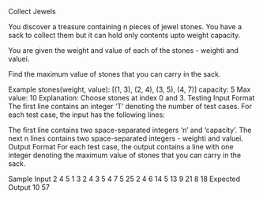 Collect Jewels


You discover a treasure containing n pieces of jewel stones. You have a sack to collect them but it can hold only contents upto weight capacity.

You are given the weight and value of each of the stones - weighti and valuei.

Find the maximum value of stones that you can carry in the sack.

Example
stones(weight, value): [(1, 3), (2, 4), (3, 5), (4, 7)]
capacity: 5
Max value: 10
Explanation: Choose stones at index 0 and 3.
Testing
Input Format
The first line contains an integer ‘T’ denoting the number of test cases.
For each test case, the input has the following lines:

The first line contains two space-separated integers ‘n’ and ‘capacity’.
The next n lines contains two space-separated integers - weighti and valuei.
Output Format
For each test case, the output contains a line with one integer denoting the maximum value of stones that you can carry in the sack.

Sample Input
2
4 5
1 3
2 4
3 5
4 7
5 25
2 4
6 14
5 13
9 21
8 18
Expected Output
10
57